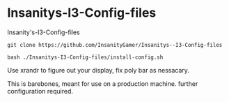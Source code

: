 # Insanitys-I3-Config-files
Insanity's-I3-Config-files

```git clone https://github.com/InsanityGamer/Insanitys--I3-Config-files```

```bash ./Insanitys-I3-Config-files/install-config.sh```

Use xrandr to figure out your display, fix poly bar as nessacary.

This is barebones, meant for use on a production machine. further configuration required.

